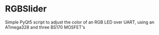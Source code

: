 # RGBSlider
Simple PyQt5 script to adjust the color of an RGB LED over UART, using an ATmega328 and three BS170 MOSFET's
